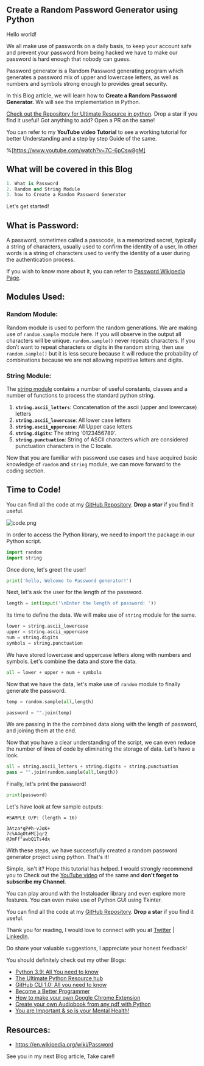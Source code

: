 ## Create a Random Password Generator using Python

Hello world!

We all make use of passwords on a daily basis, to keep your account safe and prevent your password from being hacked we have to make our password is hard enough that nobody can guess.

Password generator is a Random Password generating program which generates a password mix of upper and lowercase letters, as well as numbers and symbols strong enough to provides great security.

In this Blog article, we will learn how to **Create a Random Password Generator.** We will see the implementation in Python.

[Check out the Repository for Ultimate Resource in python](https://github.com/ayushi7rawat/Ultimate-Python-Resource-Hub). Drop a star if you find it useful! Got anything to add? Open a PR on the same!

You can refer to my **YouTube video Tutorial** to see a working tutorial for better Understanding and a step by step Guide of the same. 

%[https://www.youtube.com/watch?v=7C-6pCsw8gM]

## What will be covered in this Blog

```python
1. What is Password
2. Random and String Module
3. how to Create a Random Password Generator
```

Let's get started!

## What is Password:

A password, sometimes called a passcode, is a memorized secret, typically a string of characters, usually used to confirm the identity of a user, In other words is a string of characters used to verify the identity of a user during the authentication process.

If you wish to know more about it, you can refer to [Password Wikipedia Page](https://en.wikipedia.org/wiki/Password). 

## Modules Used: 

### Random Module:

Random module is used to perform the random generations. We are making use of `random.sample` module here. If you will observe in the output all characters will be unique. `random.sample()` never repeats characters. If you don’t want to repeat characters or digits in the random string, then use `random.sample()` but it is less secure because it will reduce the probability of combinations because we are not allowing repetitive letters and digits.

### String Module:

The [string module](https://www.pythonforbeginners.com/basics/strings) contains a number of useful constants, classes and a number of functions to process the standard python string.

1. **`string.ascii_letters`**: Concatenation of the ascii (upper and lowercase) letters
2. **`string.ascii_lowercase`**: All lower case letters
3. **`string.ascii_uppercase`**: All Upper case letters
4. **`string.digits`**: The string ‘0123456789’.
5. **`string.punctuation`**: String of ASCII characters which are considered punctuation characters in the C
   locale.

Now that you are familiar with password use cases and have acquired basic knowledge of `random` and `string` module, we can move forward to the coding section. 

## Time to Code!

You can find all the code at my [GitHub Repository](https://github.com/ayushi7rawat/Youtube-Projects/tree/master/Random%20Password%20Generator). **Drop a star** if you find it useful.


![code.png](https://cdn.hashnode.com/res/hashnode/image/upload/v1606623119249/Tf3BrIIEw.png)

In order to access the Python library, we need to import the package in our Python script.

```python
import random
import string
```

Once done, let's greet the user!

```python
print('hello, Welcome to Password generator!')
```

Next, let's ask the user for the length of the password.

```python
length = int(input('\nEnter the length of password: '))                      
```

Its time to define the data. We will make use of `string` module for the same.

````python
lower = string.ascii_lowercase
upper = string.ascii_uppercase
num = string.digits
symbols = string.punctuation
````

We have stored lowercase and uppercase letters along with numbers and symbols. Let's combine the data and store the data.

```python
all = lower + upper + num + symbols
```

Now that we have the data, let's make use of `random` module to finally generate the password.

```python
temp = random.sample(all,length)

password = "".join(temp)
```

We are passing in the the combined data along with the length of password, and joining them at the end.

Now that you have a clear understanding of the script, we can even reduce the number of lines of code by eliminating the storage of data. Let's have a look.

```python
all = string.ascii_letters + string.digits + string.punctuation
pass = "".join(random.sample(all,length))
```

Finally, let's print the password!

```python
print(password)
```

Let's have look at few sample outputs:

```
#SAMPLE O/P: (length = 16)

3Atza*qP#h-vJoK+
7c%A4gOt#M[}qr2
@JmFf"awbQ1Ts4dx
```


With these steps, we have successfully created a random password generator project using python. That's it! 

Simple, isn't it? Hope this tutorial has helped. I would strongly recommend you to Check out the [YouTube video](https://www.youtube.com/watch?v=7C-6pCsw8gM) of the same and **don't forget to subscribe my Channel**.

You can play around with the Instaloader library and even explore more features. You can even make use of Python GUI using Tkinter.

You can find all the code at my [GitHub Repository](https://github.com/ayushi7rawat/Youtube-Projects/tree/master/Random%20Password%20Generator). **Drop a star** if you find it useful.

Thank you for reading, I would love to connect with you at [Twitter](https://twitter.com/ayushi7rawat) | [LinkedIn](https://www.linkedin.com/in/ayushi7rawat/).

Do share your valuable suggestions, I appreciate your honest feedback!

You should definitely check out my other Blogs:

- [Python 3.9: All You need to know](https://ayushirawat.com/python-39-all-you-need-to-know)
- [The Ultimate Python Resource hub](https://ayushirawat.com/the-ultimate-python-resource-hub)
- [GitHub CLI 1.0: All you need to know](https://ayushirawat.com/github-cli-10-all-you-need-to-know)
- [Become a Better Programmer](https://ayushirawat.com/become-a-better-programmer)
- [How to make your own Google Chrome Extension](https://ayushirawat.com/how-to-make-your-own-google-chrome-extension-1)
- [Create your own Audiobook from any pdf with Python](https://ayushirawat.com/create-your-own-audiobook-from-any-pdf-with-python)
- [You are Important & so is your Mental Health!](https://ayushirawat.com/you-are-important-and-so-is-your-mental-health)

## Resources:

- https://en.wikipedia.org/wiki/Password

See you in my next Blog article, Take care!!